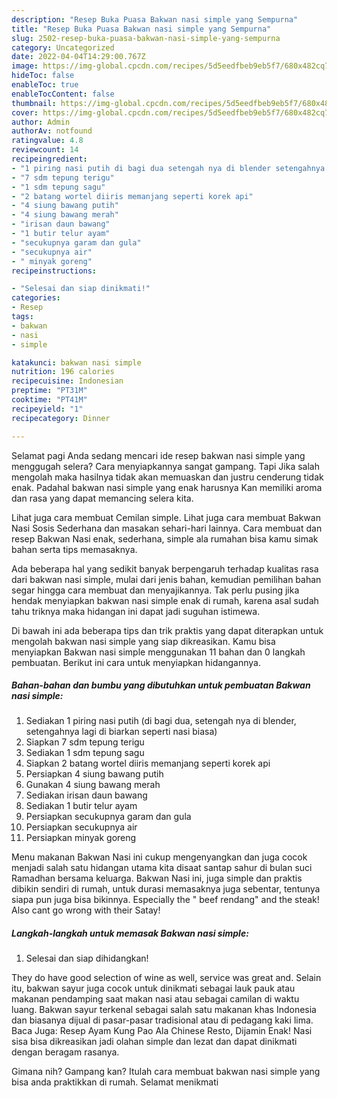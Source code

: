 ```yaml
---
description: "Resep Buka Puasa Bakwan nasi simple yang Sempurna"
title: "Resep Buka Puasa Bakwan nasi simple yang Sempurna"
slug: 2502-resep-buka-puasa-bakwan-nasi-simple-yang-sempurna
category: Uncategorized
date: 2022-04-04T14:29:00.767Z
image: https://img-global.cpcdn.com/recipes/5d5eedfbeb9eb5f7/680x482cq70/bakwan-nasi-simple-foto-resep-utama.jpg
hideToc: false
enableToc: true
enableTocContent: false
thumbnail: https://img-global.cpcdn.com/recipes/5d5eedfbeb9eb5f7/680x482cq70/bakwan-nasi-simple-foto-resep-utama.jpg
cover: https://img-global.cpcdn.com/recipes/5d5eedfbeb9eb5f7/680x482cq70/bakwan-nasi-simple-foto-resep-utama.jpg
author: Admin
authorAv: notfound
ratingvalue: 4.8
reviewcount: 14
recipeingredient:
- "1 piring nasi putih di bagi dua setengah nya di blender setengahnya lagi di biarkan seperti nasi biasa"
- "7 sdm tepung terigu"
- "1 sdm tepung sagu"
- "2 batang wortel diiris memanjang seperti korek api"
- "4 siung bawang putih"
- "4 siung bawang merah"
- "irisan daun bawang"
- "1 butir telur ayam"
- "secukupnya garam dan gula"
- "secukupnya air"
- " minyak goreng"
recipeinstructions:

- "Selesai dan siap dinikmati!"
categories:
- Resep
tags:
- bakwan
- nasi
- simple

katakunci: bakwan nasi simple 
nutrition: 196 calories
recipecuisine: Indonesian
preptime: "PT31M"
cooktime: "PT41M"
recipeyield: "1"
recipecategory: Dinner

---
```



Selamat pagi Anda sedang mencari ide resep bakwan nasi simple yang menggugah selera? Cara menyiapkannya sangat gampang. Tapi Jika salah mengolah maka hasilnya tidak akan memuaskan dan justru cenderung tidak enak. Padahal bakwan nasi simple yang enak harusnya Kan memiliki aroma dan rasa yang dapat memancing selera kita.


Lihat juga cara membuat Cemilan simple. Lihat juga cara membuat Bakwan Nasi Sosis Sederhana dan masakan sehari-hari lainnya. Cara membuat dan resep Bakwan Nasi enak, sederhana, simple ala rumahan bisa kamu simak bahan serta tips memasaknya.

Ada beberapa hal yang sedikit banyak berpengaruh terhadap kualitas rasa dari bakwan nasi simple, mulai dari jenis bahan, kemudian pemilihan bahan segar hingga cara membuat dan menyajikannya. Tak perlu pusing jika hendak menyiapkan bakwan nasi simple enak di rumah, karena asal sudah tahu triknya maka hidangan ini dapat jadi suguhan istimewa.


Di bawah ini ada beberapa tips dan trik praktis yang dapat diterapkan untuk mengolah bakwan nasi simple yang siap dikreasikan. Kamu bisa menyiapkan Bakwan nasi simple menggunakan 11 bahan dan 0 langkah pembuatan. Berikut ini cara untuk menyiapkan hidangannya.

<!--inarticleads1-->

##### Bahan-bahan dan bumbu yang dibutuhkan untuk pembuatan Bakwan nasi simple:

1. Sediakan 1 piring nasi putih (di bagi dua, setengah nya di blender, setengahnya lagi di biarkan seperti nasi biasa)
1. Siapkan 7 sdm tepung terigu
1. Sediakan 1 sdm tepung sagu
1. Siapkan 2 batang wortel diiris memanjang seperti korek api
1. Persiapkan 4 siung bawang putih
1. Gunakan 4 siung bawang merah
1. Sediakan irisan daun bawang
1. Sediakan 1 butir telur ayam
1. Persiapkan secukupnya garam dan gula
1. Persiapkan secukupnya air
1. Persiapkan  minyak goreng


Menu makanan Bakwan Nasi ini cukup mengenyangkan dan juga cocok menjadi salah satu hidangan utama kita disaat santap sahur di bulan suci Ramadhan bersama keluarga. Bakwan Nasi ini, juga simple dan praktis dibikin sendiri di rumah, untuk durasi memasaknya juga sebentar, tentunya siapa pun juga bisa bikinnya. Especially the &#34; beef rendang&#34; and the steak! Also cant go wrong with their Satay! 

<!--inarticleads2-->

##### Langkah-langkah untuk memasak Bakwan nasi simple:


1. Selesai dan siap dihidangkan!

They do have good selection of wine as well, service was great and. Selain itu, bakwan sayur juga cocok untuk dinikmati sebagai lauk pauk atau makanan pendamping saat makan nasi atau sebagai camilan di waktu luang. Bakwan sayur terkenal sebagai salah satu makanan khas Indonesia dan biasanya dijual di pasar-pasar tradisional atau di pedagang kaki lima. Baca Juga: Resep Ayam Kung Pao Ala Chinese Resto, Dijamin Enak! Nasi sisa bisa dikreasikan jadi olahan simple dan lezat dan dapat dinikmati dengan beragam rasanya. 

Gimana nih? Gampang kan? Itulah cara membuat bakwan nasi simple yang bisa anda praktikkan di rumah. Selamat menikmati
